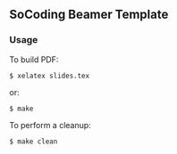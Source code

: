 ## SoCoding Beamer Template

### Usage

To build PDF:

```
$ xelatex slides.tex
```

or:

```
$ make
```

To perform a cleanup:

```
$ make clean
```